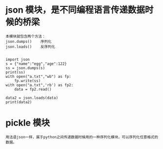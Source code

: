 
# json 模块，是不同编程语言传递数据时候的桥梁
    本模块就包含两个方法：
    json.dumps()    序列化
    json.loads()    反序列化


    import json
    s = {"name":"egg","age":122}
    ss = json.dumps(s)
    print(ss)
    with open("a.txt","wb") as fp:
        fp.write(ss)
    with open("a.txt",'rb') as fp2:
        data = fp2.read()

    data2 = json.loads(data)
    print(data2)
# pickle 模块
    用法语json一样，属于python之间传递数据时候用的一种序列化模块，可以序列化任意格式的数据。
